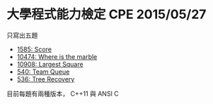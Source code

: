 大學程式能力檢定 CPE 2015/05/27
==========================

只寫出五題

- [1585: Score](http://uva.onlinejudge.org/external/15/1585.html)
- [10474: Where is the marble](http://uva.onlinejudge.org/external/104/10474.html)
- [10908: Largest Square](http://uva.onlinejudge.org/external/109/10908.html)
- [540: Team Queue](http://uva.onlinejudge.org/external/5/540.html)
- [536: Tree Recovery](http://uva.onlinejudge.org/external/5/536.html)

目前每題有兩種版本， C++11 與 ANSI C

